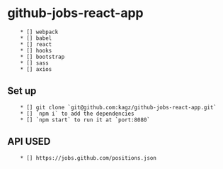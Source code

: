 # github-jobs-react-app
		* [] webpack
		* [] babel
		* [] react
		* [] hooks
		* [] bootstrap
		* [] sass
		* [] axios

## Set up
		* [] git clone `git@github.com:kagz/github-jobs-react-app.git`
		* [] `npm i` to add the dependencies
		* [] `npm start` to run it at `port:8080`
 

 ## API USED
		* [] https://jobs.github.com/positions.json
